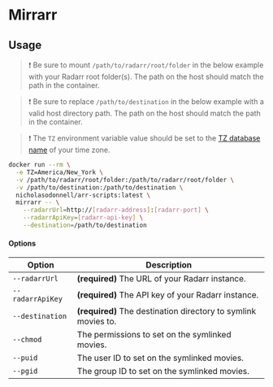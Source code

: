 # Mirrarr

## Usage

> :exclamation: Be sure to mount `/path/to/radarr/root/folder` in the below example with your Radarr root folder(s). The path on the host should match the path in the container.

> :exclamation: Be sure to replace `/path/to/destination` in the below example with a valid host directory path. The path on the host should match the path in the container.

> :exclamation: The `TZ` environment variable value should be set to the [TZ database name](https://en.wikipedia.org/wiki/List_of_tz_database_time_zones) of your time zone.

```bash
docker run --rm \
  -e TZ=America/New_York \
  -v /path/to/radarr/root/folder:/path/to/radarr/root/folder \
  -v /path/to/destination:/path/to/destination \
  nicholasodonnell/arr-scripts:latest \
  mirrarr -- \
    --radarrUrl=http://[radarr-address]:[radarr-port] \
    --radarrApiKey=[radarr-api-key] \
    --destination=/path/to/destination
```

#### Options

| Option           | Description                                                    |
| ---------------- | -------------------------------------------------------------- |
| `--radarrUrl`    | **(required)** The URL of your Radarr instance.                |
| `--radarrApiKey` | **(required)** The API key of your Radarr instance.            |
| `--destination`  | **(required)** The destination directory to symlink movies to. |
| `--chmod`        | The permissions to set on the symlinked movies.                |
| `--puid`         | The user ID to set on the symlinked movies.                    |
| `--pgid`         | The group ID to set on the symlinked movies.                   |
